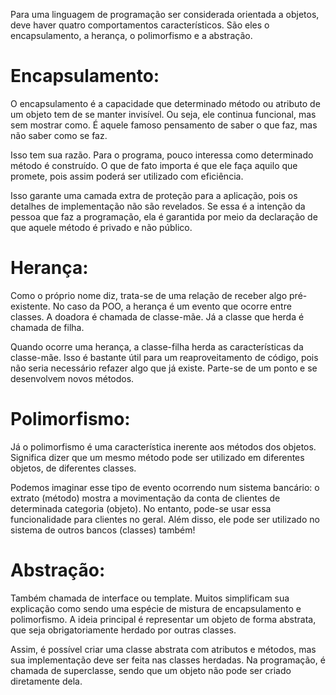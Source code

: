 Para uma linguagem de programação ser considerada orientada a objetos, deve haver quatro comportamentos característicos. São eles o encapsulamento, a herança, o polimorfismo e a abstração.

# Encapsulamento:

O encapsulamento é a capacidade que determinado método ou atributo de um objeto tem de se manter invisível. Ou seja, ele continua funcional, mas sem mostrar como. É aquele famoso pensamento de saber o que faz, mas não saber como se faz.

Isso tem sua razão. Para o programa, pouco interessa como determinado método é construído. O que de fato importa é que ele faça aquilo que promete, pois assim poderá ser utilizado com eficiência.

Isso garante uma camada extra de proteção para a aplicação, pois os detalhes de implementação não são revelados. Se essa é a intenção da pessoa que faz a programação, ela é garantida por meio da declaração de que aquele método é privado e não público.

# Herança:

Como o próprio nome diz, trata-se de uma relação de receber algo pré-existente. No caso da POO, a herança é um evento que ocorre entre classes. A doadora é chamada de classe-mãe. Já a classe que herda é chamada de filha.

Quando ocorre uma herança, a classe-filha herda as características da classe-mãe. Isso é bastante útil para um reaproveitamento de código, pois não seria necessário refazer algo que já existe. Parte-se de um ponto e se desenvolvem novos métodos.

# Polimorfismo:

Já o polimorfismo é uma característica inerente aos métodos dos objetos. Significa dizer que um mesmo método pode ser utilizado em diferentes objetos, de diferentes classes.

Podemos imaginar esse tipo de evento ocorrendo num sistema bancário: o extrato (método) mostra a movimentação da conta de clientes de determinada categoria (objeto). No entanto, pode-se usar essa funcionalidade para clientes no geral. Além disso, ele pode ser utilizado no sistema de outros bancos (classes) também!

# Abstração:

Também chamada de interface ou template. Muitos simplificam sua explicação como sendo uma espécie de mistura de encapsulamento e polimorfismo. A ideia principal é representar um objeto de forma abstrata, que seja obrigatoriamente herdado por outras classes.

Assim, é possível criar uma classe abstrata com atributos e métodos, mas sua implementação deve ser feita nas classes herdadas. Na programação, é chamada de superclasse, sendo que um objeto não pode ser criado diretamente dela.
